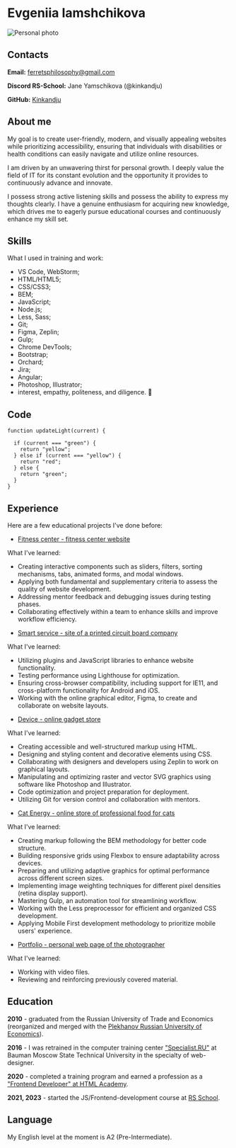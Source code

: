 # Evgeniia Iamshchikova
![Personal photo](https://github.com/Kinkandju/personal_website/blob/master/src/img/personal-photo.png)

## Contacts

**Email:** ferretsphilosophy@gmail.com

**Discord RS-School:** Jane Yamschikova (@kinkandju)

**GitHub:** [Kinkandju](https://github.com/Kinkandju)

## About me

My goal is to create user-friendly, modern, and visually appealing websites while prioritizing accessibility, ensuring that individuals with disabilities or health conditions can easily navigate and utilize online resources.

I am driven by an unwavering thirst for personal growth. I deeply value the field of IT for its constant evolution and the opportunity it provides to continuously advance and innovate.

I possess strong active listening skills and possess the ability to express my thoughts clearly. I have a genuine enthusiasm for acquiring new knowledge, which drives me to eagerly pursue educational courses and continuously enhance my skill set.

## Skills

What I used in training and work:
- VS Code, WebStorm;
- HTML/HTML5;
- CSS/CSS3;
- BEM;
- JavaScript;
- Node.js;
- Less, Sass;
- Git;
- Figma, Zeplin;
- Gulp;
- Chrome DevTools;
- Bootstrap;
- Orchard;
- Jira;
- Angular;
- Photoshop, Illustrator;
- interest, empathy, politeness, and diligence. :hugs:

## Code

```
function updateLight(current) {
  
  if (current === "green") {
    return "yellow";
  } else if (current === "yellow") {
    return "red";
  } else {
    return "green";
  }
}
```

## Experience

Here are a few educational projects I've done before:

* [Fitness center - fitness center website](https://kinkandju.github.io/fitness-centre/)

What I've learned:
- Creating interactive components such as sliders, filters, sorting mechanisms, tabs, animated forms, and modal windows.
- Applying both fundamental and supplementary criteria to assess the quality of website development.
- Addressing mentor feedback and debugging issues during testing phases.
- Collaborating effectively within a team to enhance skills and improve workflow efficiency.

* [Smart service - site of a printed circuit board company](https://kinkandju.github.io/smart-service/)

What I've learned:
- Utilizing plugins and JavaScript libraries to enhance website functionality.
- Testing performance using Lighthouse for optimization.
- Ensuring cross-browser compatibility, including support for IE11, and cross-platform functionality for Android and iOS.
- Working with the online graphical editor, Figma, to create and collaborate on website layouts.

* [Device - online gadget store](https://kinkandju.github.io/397961-device-25/)

What I've learned:
- Creating accessible and well-structured markup using HTML.
- Designing and styling content and decorative elements using CSS.
- Collaborating with designers and developers using Zeplin to work on graphical layouts.
- Manipulating and optimizing raster and vector SVG graphics using software like Photoshop and Illustrator.
- Code optimization and project preparation for deployment.
- Utilizing Git for version control and collaboration with mentors.

* [Cat Energy - online store of professional food for cats](https://kinkandju.github.io/397961-cat-energy-17/)

What I've learned:
- Creating markup following the BEM methodology for better code structure.
- Building responsive grids using Flexbox to ensure adaptability across devices.
- Preparing and utilizing adaptive graphics for optimal performance across different screen sizes.
- Implementing image weighting techniques for different pixel densities (retina display support).
- Mastering Gulp, an automation tool for streamlining workflow.
- Working with the Less preprocessor for efficient and organized CSS development.
- Applying Mobile First development methodology to prioritize mobile users' experience.

* [Portfolio - personal web page of the photographer](https://rolling-scopes-school.github.io/kinkandju-JSFEPRESCHOOL/portfolio/)

What I've learned:
- Working with video files. 
- Reviewing and reinforcing previously covered material.

## Education

**2010** - graduated from the Russian University of Trade and Economics (reorganized and merged with the [Plekhanov Russian University of Economics](https://www.rea.ru/)).

**2016** - I was retrained in the computer training center ["Specialist.RU"](https://www.specialist.ru/track/t-webd-v) at Bauman Moscow State Technical University in the specialty of web-designer.

**2020** - completed a training program and earned a profession as a ["Frontend Developer" at HTML Academy](https://htmlacademy.ru/profession/frontender).

**2021, 2023** - started the JS/Frontend-development course at [RS School](https://rs.school/).

## Language

My English level at the moment is A2 (Pre-Intermediate).